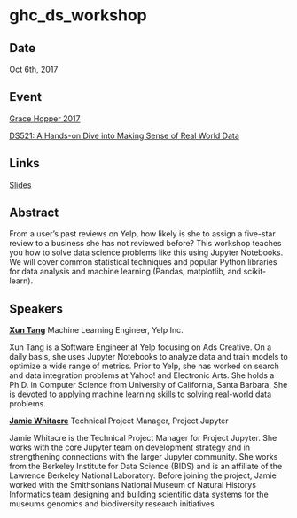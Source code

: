 # ghc_ds_workshop

## Date
Oct 6th, 2017

## Event
[Grace Hopper 2017](https://ghc.anitab.org/)

[DS521: A Hands-on Dive into Making Sense of Real World Data](https://www.eiseverywhere.com/ehome/index.php?eventid=212774&tabid=556987&cid=1738254&sessionid=16582679&sessionchoice=1&)

## Links
[Slides](https://github.com/xun-tang/ghc_ds_workshop/raw/master/ghc_ds_workshop_slides.pdf)

## Abstract
From a user’s past reviews on Yelp, how likely is she to assign a five-star review to a business she has not reviewed before? This workshop teaches you how to solve data science problems like this using Jupyter Notebooks. We will cover common statistical techniques and popular Python libraries for data analysis and machine learning (Pandas, matplotlib, and scikit-learn).

## Speakers
[**Xun Tang**](https://www.linkedin.com/in/xuntang/)
Machine Learning Engineer, Yelp Inc.

Xun Tang is a Software Engineer at Yelp focusing on Ads Creative. On a daily
basis, she uses Jupyter Notebooks to analyze data and train models to optimize
a wide range of metrics. Prior to Yelp, she has worked on search and data
integration problems at Yahoo! and Electronic Arts. She holds a Ph.D. in
Computer Science from University of California, Santa Barbara. She is devoted
to applying machine learning skills to solving real-world data problems.

[**Jamie Whitacre**](https://www.linkedin.com/in/jamieswhitacre)
Technical Project Manager, Project Jupyter

Jamie Whitacre is the Technical Project Manager for Project Jupyter. She works
with the core Jupyter team on development strategy and in strengthening
connections with the larger Jupyter community. She works from the Berkeley
Institute for Data Science (BIDS) and is an affiliate of the Lawrence Berkeley
National Laboratory. Before joining the project, Jamie worked with the
Smithsonians National Museum of Natural Historys Informatics team
designing and building scientific data systems for the museums genomics and
biodiversity research initiatives.
